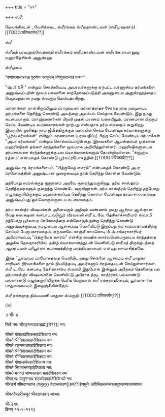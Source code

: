 +++
title = "०१"

+++
ஸ்ரீ:

மேலங்கிகடன் , வேசிக்ககூட ஸ்ரீரங்கம் ஸ்ரீமதாண்டவன் (ஸ்ரீமுஷ்ணம்) [[TODO:परिष्कार्यम्??]]

ஸ்ரீ

ஸ்ரீமத் பரமஹம்ஸேத்யாதி ஸ்ரீரங்கம் ஸ்ரீமதாண்டவன் ஸ்ரீரங்க ராமானுஜ மஹாதேசிகன் அனுக்ரஹ

ஸ்ரீமுகம்

"वर्णाश्रमाचारवता पुरुषेण परःपुमान् विष्णुराराध्यते पन्थाः"

"ஷ் :ர் qR:" என்றும் சொல்லியபடி அவரவர்களுக்கு ஏற்பட்ட வர்ணாச்ரம தர்மங்களை அனுஷ்டிப்பதின் மூலம் பகவானை ஸந்தோஷப்படுத்தி அவனுடைய அனுக்ரஹத்தைப் பெறுவதுதான் நமது ஸ்வரூப மென்பதாகிறது.

வர்ணங்கள் நான்கிருப்பினும் ப்ராஹ்மண வர்ணத்தைச் சேர்ந்த நாம் நம்முடைய தர்மங்களை தெரிந்து கொண்டு அவற்றை அவச்யம் செய்தாக வேண்டும். இது நமது கடமையாகும். ப்ராஹ்மணர்கள் பிறவி முதல் மரணம் வரையிலும், மரணமான பிறகும் செய்ய வேண்டிய ஸம்ஸ்காரங்கள் நாற்பது என்பதாக தர்ம ஸாஸநம் கூறுகிறது. இவற்றில் ஜனித்து நாம் ஜீவித்திருக்கும் வரையில் செய்ய வேண்டிய கர்மாக்களுக்கு "பூர்வ கர்மங்கள்” என்றும் மரணமான (பரமபதிப்பு) பிறகு செய்ய வேண்டிய கர்மாக்கள் "அபர கர்மங்கள்" என்றும் சொல்லப்பட்டுள்ளது. இவைகளை ஆபஸ்தம்பர் முதலான மஹரிஷிகள் தங்கள் க்ரந்தங்களை மூலமாக அறிவித்துள்ளனர். மஹரிஷிகளுடைய தர்மசாஸண க்ரந்தங்களுக்கு பல வ்யாக்யானங்களும் தோன்றியுள்ளன. “க்ருஹ்ய ரத்னம்' என்பதைக் கொண்டு பூர்வப்ரயோகத்தின் [[TODO:परिष्कार्यम्??]]


அனுஷ்டாந க்ரமங்களையும். "பித்ருமேத ஸாரம்” என்பதைக் கொண்டு அபர ப்ரயோகத்தின் அனுஷ்டான முறையையும் நாம் தெரிந்து கொள்ள வேண்டும்.

தற்போது ஸம்ஸ்க்ருத ஜ்ஞானம் அறவே குறைந்துவருகிறது. தர்ம சாஸ்த்ரம் தெரிந்தவர்களும் குறைந்து கொண்டே வருகிறார்கள். தர்ம சாஸ்த்ரம் தெரிந்து தற்போது எழுந்தருளியிருக்கும் மஹான்களிடம் தெரிந்து கொள்ள வேண்டிய தர்மாசாஸனந்தை அனுஷ்டிப்பது ஒவ்வொருவருடைய கடமையாகும்.

தர்ம சாஸ்த்ர விஷயங்கள் அனைவரும் அறியும் வண்ணம் நமது ஆச்ரம ஆஸ்தான வேத ஸலக்ஷண கனபாடி வடுவூர் வீரவல்லி ஸ்ரீ உ.வே. தேசிகாச்சாரியார் ஸ்வாமி தற்போது பூர்வாபர ப்ரயோகத்தை எல்லோரும் நன்கு தெரிந்து கொண்டு அனுஷ்டிக்கும்படி நம்முடைய ஆசைப்படி வெளியிட்டு இருப்பது நம் ஸம்ப்ரதாயத்திற்கு செய்யும் பேருபகாரமாகும். ஏற்கனவே காஞ்சீ காமகொடி பீடம் சங்கராசாரியர் அபிப்ராயப்படி "பித்ருமேத ஸாரம்" என்கிற வைதிக ஸார்வபௌமருடைய க்ரந்தத்தை அழகிய தேவநாகரியில், தமிழ் வ்யாக்யானத்துடன் வெளியிட்டு ஸ்ரீமத் திருக்குடந்தை ஆண்டவன் பரிபூர்ண கடாக்ஷத்திற்கு பாத்திரமானவர் என்பது ஸுப்ரசித்தமே.

இந்த “பூர்வாபர ப்ரயோகத்தை வெளியிட நமது சென்னை ஆச்ரமம் ஸ்ரீ பாதுகா சாரிடீஸ் நிர்வாகிகளை நாம் நியமித்தபடி அவர்களும் ச்ரத்தையுடன் செய்துள்ளார்கள். ஸ்ரீ உ.வே. கனபாடி தேசிகாசார்ய ஸ்வாமி இதுபோல் இன்னும் அநேகம் தெளியாத பல தர்மசாஸ்த்ர விஷயங்களை வெளியிட்டு அரோக த்ருட காத்ரராய் பல்லாண்டு பல்லாண்டு எழுந்தருளியிருக்க பெரிய பெருமாள் ஸ்ரீ ரங்கநாதனையும், பூர்வாசார்ய பாதுகையையும் இறைஞ்சிகின்றோம்.

ஸ்ரீ ரங்கநாத திவ்யமணி பாதுகா ஸ்ம்ருதி: [[TODO:परिष्कार्यम्??]]

(iv)

॥ श्रीः ॥

श्रियै नमः श्रीरङ्गनाथपरब्रह्मे[[णे??]] नमः

श्रीमते गोपालदेशिकमहादेशिकाय नमः  
श्रीमते श्रीनिवासमहादेशिकाय नमः  
श्रीमते रङ्गनाथमहादेशिकाय नमः  
श्रीमते श्रीनिवासमहादेशिकाय नमः  
श्रीमते श्रीनिवासमहादेशिकाय नमः  
श्रीमते गोपालार्यमहादेशिकाय नमः  
श्रीमते निगमान्तमहादेशिकाय नमः  
श्रीमते भगवते भाष्यकाराय महादेशिकाय नमः  
श्रीमद्भ्यः यामुननाथ शठकोपमहादेशिकेभ्यो नमः  
श्रीरङ्गं श्रीमदाण्डवन् (वलुत्तूर्) वेदान्तलक्ष्ण[[क्ष्म??]]णमुनेः अविच्छिन्नसंन्यस्तगुरुपरम्परासमागतः

श्रीमत्पौण्डरीकपुरं श्रीमदाण्डवन् आश्रमः

श्रीरङ्गम्  
दिनम् ११-४-१९९६
